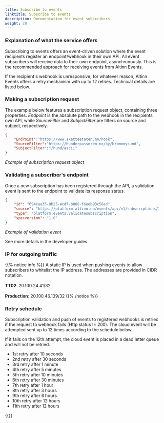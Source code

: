 ```yaml
---
title: Subscribe to events
linktitle: Subscribe to events
description: Documentation for event subscribers
weight: 20
---
```


### Explanation of what the service offers
Subscribing to events offers an event-driven solution where the event recipients register an endpoint/webhook in their own API.
All event subscribers will receive data to their own endpoint, asynchronously. This is the recommended approach for receiving 
events from Altinn Events.
    
If the recipient's webhook is unresponsive, for whatever reason, Altinn Events offers a retry mechanism with up to 12 retries. 
Technical details are listed below.


### Making a subscription request
The example below features a subscription request object, containing three properties. _Endpoint_ is the absolute path
to the webhook in the recipients own API, while _SourceFilter_ and _SubjectFilter_ are filters on source and subject, respectively.

```json
{
    "EndPoint":"https://www.skatteetaten.no/hook",
    "SourceFilter":"https://hunderpasseren.no/by/bronnoysund",
    "SubjectFilter":"/hund/ascii"
}
```
_Example of subscription request object_

### Validating a subscriber's endpoint
Once a new subscription has been registered through the API, 
a validation event is sent to the endpoint to validate its response status.

```json
{
    "id": "694caa35-8b25-4cd7-b800-f6eeb93c56ed",
    "source": "https://platform.altinn.no/events/api/v1/subscriptions/1234",
    "type": "platform.events.validatesubscription",
    "specversion": "1.0"
}
```
_Example of validation event_

See more details in the developer guides

### IP for outgoing traffic
{{% notice info %}}
A static IP is used when pushing events to allow subscribers to whitelist the IP address. The addresses are provided in CIDR notation. </br> </br>
__TT02__: 20.100.24.41/32  </br> </br>
__Production__: 20.100.46.139/32
{{% /notice %}}


### Retry schedule

Subscription validation and push of events to registered webhooks is retried if the request to 
webhook fails (Http status != 200). The cloud event will be attempted sent up to 12 times according to the schedule below. 

If it fails on the 12th attempt, the cloud event is placed in a dead letter queue and will not be retried.

- 1st retry after 10 seconds
- 2nd retry after 30 seconds
- 3rd retry after 1 minute
- 4th retry after 5 minutes
- 5th retry after 10 minutes
- 6th retry after 30 minutes
- 7th retry after 1 hour
- 8th retry after 3 hours
- 9th retry after 6 hours
- 10th retry after 12 hours
- 11th retry after 12 hours


{{<children />}}

